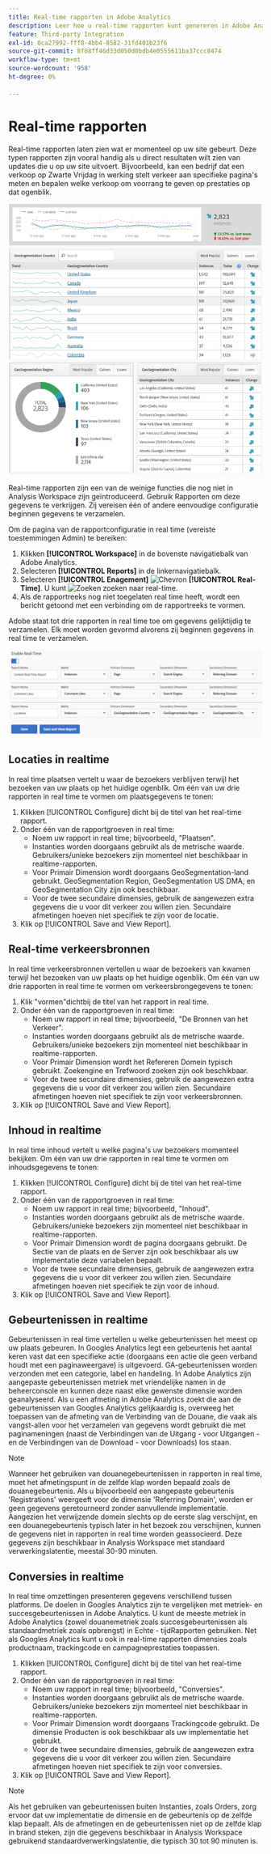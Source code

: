 ```yaml
---
title: Real-time rapporten in Adobe Analytics
description: Leer hoe u real-time rapporten kunt genereren in Adobe Analytics, gericht op gebruikers die vertrouwd zijn met Googles Analytics.
feature: Third-party Integration
exl-id: 0ca27992-fff8-4bb4-8582-31fd401b23f6
source-git-commit: 8f08ff46d33d050d0bdb4e0555611ba37ccc8474
workflow-type: tm+mt
source-wordcount: '958'
ht-degree: 0%

---
```


# Real-time rapporten

Real-time rapporten laten zien wat er momenteel op uw site gebeurt. Deze typen rapporten zijn vooral handig als u direct resultaten wilt zien van updates die u op uw site uitvoert. Bijvoorbeeld, kan een bedrijf dat een verkoop op Zwarte Vrijdag in werking stelt verkeer aan specifieke pagina&#39;s meten en bepalen welke verkoop om voorrang te geven op prestaties op dat ogenblik.

![Rapport in realtime](/help/technotes/ga-to-aa/assets/realtime.png)

Real-time rapporten zijn een van de weinige functies die nog niet in Analysis Workspace zijn geïntroduceerd. Gebruik Rapporten om deze gegevens te verkrijgen. Zij vereisen één of andere eenvoudige configuratie beginnen gegevens te verzamelen.

Om de pagina van de rapportconfiguratie in real time (vereiste toestemmingen Admin) te bereiken:

1. Klikken **[!UICONTROL Workspace]** in de bovenste navigatiebalk van Adobe Analytics.
1. Selecteren **[!UICONTROL Reports]** in de linkernavigatiebalk.
1. Selecteren **[!UICONTROL Enagement]** ![Chevron](https://spectrum.adobe.com/static/icons/workflow_18/Smock_ChevronRight_18_N.svg) **[!UICONTROL Real-Time]**. U kunt ![Zoeken](https://spectrum.adobe.com/static/icons/workflow_18/Smock_Search_18_N.svg) zoeken naar real-time.
1. Als de rapportreeks nog niet toegelaten real time heeft, wordt een bericht getoond met een verbinding om de rapportreeks te vormen.

Adobe staat tot drie rapporten in real time toe om gegevens gelijktijdig te verzamelen. Elk moet worden gevormd alvorens zij beginnen gegevens in real time te verzamelen.

![Real-time rapportconfiguratie](/help/technotes/ga-to-aa/assets/realtime_config.png)

## Locaties in realtime

In real time plaatsen vertelt u waar de bezoekers verblijven terwijl het bezoeken van uw plaats op het huidige ogenblik. Om één van uw drie rapporten in real time te vormen om plaatsgegevens te tonen:

1. Klikken [!UICONTROL Configure] dicht bij de titel van het real-time rapport.
2. Onder één van de rapportgroeven in real time:
   * Noem uw rapport in real time; bijvoorbeeld, &quot;Plaatsen&quot;.
   * Instanties worden doorgaans gebruikt als de metrische waarde. Gebruikers/unieke bezoekers zijn momenteel niet beschikbaar in realtime-rapporten.
   * Voor Primair Dimension wordt doorgaans GeoSegmentation-land gebruikt. GeoSegmentation Region, GeoSegmentation US DMA, en GeoSegmentation City zijn ook beschikbaar.
   * Voor de twee secundaire dimensies, gebruik de aangewezen extra gegevens die u voor dit verkeer zou willen zien. Secundaire afmetingen hoeven niet specifiek te zijn voor de locatie.
3. Klik op [!UICONTROL Save and View Report].

## Real-time verkeersbronnen

In real time verkeersbronnen vertellen u waar de bezoekers van kwamen terwijl het bezoeken van uw plaats op het huidige ogenblik. Om één van uw drie rapporten in real time te vormen om verkeersbrongegevens te tonen:

1. Klik &quot;vormen&quot;dichtbij de titel van het rapport in real time.
2. Onder één van de rapportgroeven in real time:
   * Noem uw rapport in real time; bijvoorbeeld, &quot;De Bronnen van het Verkeer&quot;.
   * Instanties worden doorgaans gebruikt als de metrische waarde. Gebruikers/unieke bezoekers zijn momenteel niet beschikbaar in realtime-rapporten.
   * Voor Primair Dimension wordt het Refereren Domein typisch gebruikt. Zoekengine en Trefwoord zoeken zijn ook beschikbaar.
   * Voor de twee secundaire dimensies, gebruik de aangewezen extra gegevens die u voor dit verkeer zou willen zien. Secundaire afmetingen hoeven niet specifiek te zijn voor verkeersbronnen.
3. Klik op [!UICONTROL Save and View Report].

## Inhoud in realtime

In real time inhoud vertelt u welke pagina&#39;s uw bezoekers momenteel bekijken. Om één van uw drie rapporten in real time te vormen om inhoudsgegevens te tonen:

1. Klikken [!UICONTROL Configure] dicht bij de titel van het real-time rapport.
2. Onder één van de rapportgroeven in real time:
   * Noem uw rapport in real time; bijvoorbeeld, &quot;Inhoud&quot;.
   * Instanties worden doorgaans gebruikt als de metrische waarde. Gebruikers/unieke bezoekers zijn momenteel niet beschikbaar in realtime-rapporten.
   * Voor Primair Dimension wordt de pagina doorgaans gebruikt. De Sectie van de plaats en de Server zijn ook beschikbaar als uw implementatie deze variabelen bepaalt.
   * Voor de twee secundaire dimensies, gebruik de aangewezen extra gegevens die u voor dit verkeer zou willen zien. Secundaire afmetingen hoeven niet specifiek te zijn voor de inhoud.
3. Klik op [!UICONTROL Save and View Report].

## Gebeurtenissen in realtime

Gebeurtenissen in real time vertellen u welke gebeurtenissen het meest op uw plaats gebeuren. In Googles Analytics legt een gebeurtenis het aantal keren vast dat een specifieke actie (doorgaans een actie die geen verband houdt met een paginaweergave) is uitgevoerd. GA-gebeurtenissen worden verzonden met een categorie, label en handeling. In Adobe Analytics zijn aangepaste gebeurtenissen metriek met vriendelijke namen in de beheerconsole en kunnen deze naast elke gewenste dimensie worden geanalyseerd. Als u een afmeting in Adobe Analytics zoekt die aan de gebeurtenissen van Googles Analytics gelijkaardig is, overweeg het toepassen van de afmeting van de Verbinding van de Douane, die vaak als vangst-allen voor het verzamelen van gegevens wordt gebruikt die met paginameningen (naast de Verbindingen van de Uitgang - voor Uitgangen - en de Verbindingen van de Download - voor Downloads) los staan.

>[!NOTE]
>
>Wanneer het gebruiken van douanegebeurtenissen in rapporten in real time, moet het afmetingspunt in de zelfde klap worden bepaald zoals de douanegebeurtenis. Als u bijvoorbeeld een aangepaste gebeurtenis &#39;Registrations&#39; weergeeft voor de dimensie &#39;Referring Domain&#39;, worden er geen gegevens geretourneerd zonder aanvullende implementatie. Aangezien het verwijzende domein slechts op de eerste slag verschijnt, en een douanegebeurtenis typisch later in het bezoek zou verschijnen, kunnen de gegevens niet in rapporten in real time worden geassocieerd. Deze gegevens zijn beschikbaar in Analysis Workspace met standaard verwerkingslatentie, meestal 30-90 minuten.

## Conversies in realtime

In real time omzettingen presenteren gegevens verschillend tussen platforms. De doelen in Googles Analytics zijn te vergelijken met metriek- en succesgebeurtenissen in Adobe Analytics. U kunt de meeste metriek in Adobe Analytics (zowel douanemetriek zoals succesgebeurtenissen als standaardmetriek zoals opbrengst) in Echte - tijdRapporten gebruiken. Net als Googles Analytics kunt u ook in real-time rapporten dimensies zoals productnaam, trackingcode en campagneprestaties toepassen.

1. Klikken [!UICONTROL Configure] dicht bij de titel van het real-time rapport.
2. Onder één van de rapportgroeven in real time:
   * Noem uw rapport in real time; bijvoorbeeld, &quot;Conversies&quot;.
   * Instanties worden doorgaans gebruikt als de metrische waarde. Gebruikers/unieke bezoekers zijn momenteel niet beschikbaar in realtime-rapporten.
   * Voor Primair Dimension wordt doorgaans Trackingcode gebruikt. De dimensie Producten is ook beschikbaar als uw implementatie het gebruikt.
   * Voor de twee secundaire dimensies, gebruik de aangewezen extra gegevens die u voor dit verkeer zou willen zien. Secundaire afmetingen hoeven niet specifiek te zijn voor conversies.
3. Klik op [!UICONTROL Save and View Report].

>[!NOTE]
>
>Als het gebruiken van gebeurtenissen buiten Instanties, zoals Orders, zorg ervoor dat uw implementatie de dimensie en de gebeurtenis op de zelfde klap bepaalt. Als de afmetingen en de gebeurtenissen niet op de zelfde klap in brand steken, zijn die gegevens beschikbaar in Analysis Workspace gebruikend standaardverwerkingslatentie, die typisch 30 tot 90 minuten is.
